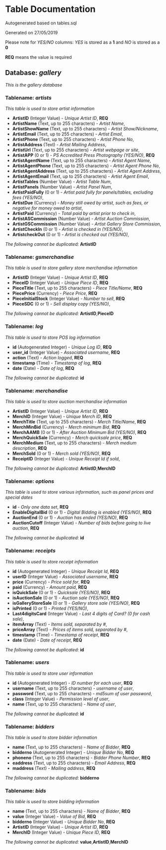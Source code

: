 # Table Documentation
Autogenerated based on tables.sql

Generated on 27/05/2019

Please note for *YES/NO* columns: *YES* is stored as a **1** and *NO* is stored as a **0**

**REQ** means the value is required

## **Database:** *gallery*

*This is the gallery database*


### **Tablename:** *artists*

*This table is used to store artist information*

* **ArtistID** (Integer Value) - *Unique Artist ID*, **REQ**
* **ArtistName** (Text, up to 255 characters) - *Artist Name*,
* **ArtistShowName** (Text, up to 255 characters) - *Artist Show/Nickname*,
* **ArtistEmail** (Text, up to 255 characters) - *Artist Email*,
* **ArtistPhone** (Text, up to 255 characters) - *Artist Phone No*,
* **ArtistAddress** (Text) - *Artist Mailing Address*,
* **ArtistUrl** (Text, up to 255 characters) - *Artist webpage or site*,
* **ArtistAPP** (0 or 1) - *PS Accredited Press Photography (YES/NO)*, **REQ**
* **ArtistAgentName** (Text, up to 255 characters) - *Artist Agent Name*,
* **ArtistAgentPhone** (Text, up to 255 characters) - *Artist Agent Phone No*,
* **ArtistAgentAddress** (Text, up to 255 characters) - *Artist Agent Address*,
* **ArtistAgentEmail** (Text, up to 255 characters) - *Artist Agent Email*,
* **ArtistTables** (Number Value) - *Artist Table Num*,
* **ArtistPanels** (Number Value) - *Artist Panel Num*,
* **ArtistPaidFully** (0 or 1) - *Artist paid fully for panels/tables, excluding fees (YES/NO)*,
* **ArtistDue** (Currency) - *Money still owed by artist, such as fees, or negative for money owed to artist*,
* **ArtistPaid** (Currency) - *Total paid by artist prior to check in*,
* **ArtistASCommission** (Number Value) - *Artist Auction Commission*,
* **ArtistGSCommission** (Number Value) - *Artist Gallery Store Commission*,
* **ArtistCheckIn** (0 or 1) - *Artist is checked in (YES/NO)*,
* **ArtistcheckOut** (0 or 1) - *Artist is checked out (YES/NO)*,

*The following cannot be duplicated:* **ArtistID**

### **Tablename:** *gsmerchandise*

*This table is used to store gallery store merchandise information*

* **ArtistID** (Integer Value) - *Unique Artist ID*, **REQ**
* **PieceID** (Integer Value) - *Unique Piece ID*, **REQ**
* **PieceTitle** (Text, up to 255 characters) - *Piece Title/Name*, **REQ**
* **PiecePrice** (Currency) - *Piece Price*, **REQ**
* **PieceInitialStock** (Integer Value) - *Number to sell*, **REQ**
* **PieceSDC** (0 or 1) - *Sell display copy (YES/NO)*,

*The following cannot be duplicated:* **ArtistID**,**PieceID**

### **Tablename:** *log*

*This table is used to store POS log information*

* **id** (Autogenerated Integer) - *Unique Log ID*, **REQ**
* **user_id** (Integer Value) - *Associated username*, **REQ**
* **action** (Text) - *Action logged*, **REQ**
* **timestamp** (Time) - *Timestamp of log*, **REQ**
* **date** (Date) - *Date of log*, **REQ**

*The following cannot be duplicated:* **id**

### **Tablename:** *merchandise*

*This table is used to store auction merchandise information*

* **ArtistID** (Integer Value) - *Unique Artist ID*, **REQ**
* **MerchID** (Integer Value) - *Unique Merch ID*, **REQ**
* **MerchTitle** (Text, up to 255 characters) - *Merch Title/Name*, **REQ**
* **MerchMinBid** (Currency) - *Merch minimum Bid*, **REQ**
* **MerchAAMB** (0 or 1) - *After Auction Minimum Bid (YES/NO)*, **REQ**
* **MerchQuickSale** (Currency) - *Merch quicksale price*, **REQ**
* **MerchMedium** (Text, up to 255 characters) - *Merch medium description*, **REQ**
* **MerchSold** (0 or 1) - *Merch sold (YES/NO)*, **REQ**
* **ReceiptID** (Integer Value) - *Unique Receipt Id if sold*,

*The following cannot be duplicated:* **ArtistID**,**MerchID**

### **Tablename:** *options*

*This table is used to store various information, such as panel prices and special dates*

* **id** - *Only one data set*, **REQ**
* **EnableDigitalBid** (0 or 1) - *Digital Bidding is enabled (YES/NO)*, **REQ**
* **AuctionEnd** (0 or 1) - *Auction has ended (YES/NO)*, **REQ**
* **AuctionCutoff** (Integer Value) - *Number of bids before going to live auction*, **REQ**

*The following cannot be duplicated:* **id**

### **Tablename:** *receipts*

*This table is used to store receipt information*

* **id** (Autogenerated Integer) - *Unique Receipt Id*, **REQ**
* **userID** (Integer Value) - *Associated username*, **REQ**
* **price** (Currency) - *Price sold for*, **REQ**
* **paid** (Currency) - *Amount paid*, **REQ**
* **isQuickSale** (0 or 1) - *Quicksale (YES/NO)*, **REQ**
* **isAuctionSale** (0 or 1) - *Auction sale (YES/NO)*, **REQ**
* **isGalleryStoreSale** (0 or 1) - *Gallery store sale (YES/NO)*, **REQ**
* **isPrinted** (0 or 1) - *Printed (YES/NO)*,
* **Last4digitsCard** (Integer Value) - *Last 4 digits of Card? (0 for cash sale)*,
* **itemArray** (Text) - *Items sold, separated by #*,
* **priceArray** (Text) - *Prices of items sold, separated by #*,
* **timestamp** (Time) - *Timestamp of receipt*, **REQ**
* **date** (Date) - *Date of receipt*, **REQ**

*The following cannot be duplicated:* **id**

### **Tablename:** *users*

*This table is used to store user information*

* **id** (Autogenerated Integer) - *ID number for each user*, **REQ**
* **username** (Text, up to 255 characters) - *username of user*,
* **password** (Text, up to 255 characters) - *md5sum of user password*,
* **class** (Integer Value) - *Permission level of user*,
* **name** (Text, up to 255 characters) - *Name of user*,

*The following cannot be duplicated:* **id**

### **Tablename:** *bidders*

*This table is used to store bidder information*

* **name** (Text, up to 255 characters) - *Name of Bidder*, **REQ**
* **bidderno** (Autogenerated Integer) - *Unique Bidder No*, **REQ**
* **phoneno** (Text, up to 255 characters) - *Bidder Phone Number*, **REQ**
* **eaddress** (Text, up to 255 characters) - *Email Address*, **REQ**
* **maddress** (Text) - *Mailing address*, **REQ**

*The following cannot be duplicated:* **bidderno**

### **Tablename:** *bids*

*This table is used to store bidding information*

* **name** (Text, up to 255 characters) - *Name of Bidder*, **REQ**
* **value** (Integer Value) - *Value of Bid*, **REQ**
* **bidderno** (Integer Value) - *Unique Bidder No*, **REQ**
* **ArtistID** (Integer Value) - *Unique Artist ID*, **REQ**
* **MerchID** (Integer Value) - *Unique Piece ID*, **REQ**

*The following cannot be duplicated:* **value**,**ArtistID**,**MerchID**
